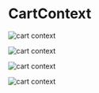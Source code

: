 # CartContext

![cart context](https://i.imgur.com/VLelUuK.png)

![cart context](https://i.imgur.com/NrzBq0K.png)

![cart context](https://i.imgur.com/hcVS2fa.png)

![cart context](https://i.imgur.com/NF4ubXZ.png)
